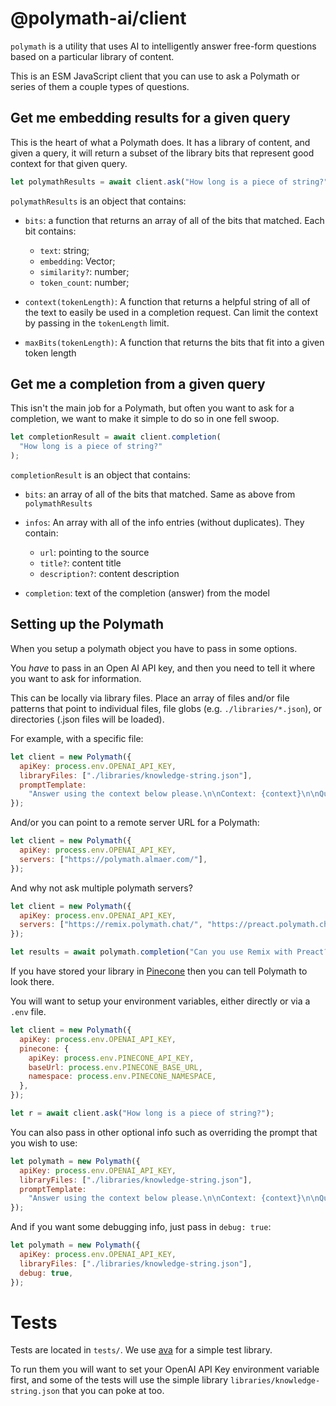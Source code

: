 # @polymath-ai/client

`polymath` is a utility that uses AI to intelligently answer free-form
questions based on a particular library of content.

This is an ESM JavaScript client that you can use to ask a Polymath or series
of them a couple types of questions.

## Get me embedding results for a given query

This is the heart of what a Polymath does. It has a library of content, and
given a query, it will return a subset of the library bits that represent
good context for that given query.

```js
let polymathResults = await client.ask("How long is a piece of string?");
```

`polymathResults` is an object that contains:

- `bits`: a function that returns an array of all of the bits that matched. Each bit contains:

  - `text`: string;
  - `embedding`: Vector;
  - `similarity?`: number;
  - `token_count`: number;

- `context(tokenLength)`: A function that returns a helpful string of all of the text to easily be used in
  a completion request. Can limit the context by passing in the `tokenLength` limit.

- `maxBits(tokenLength)`: A function that returns the bits that fit into a given token length

## Get me a completion from a given query

This isn't the main job for a Polymath, but often you want to ask for a
completion, we want to make it simple to do so in one fell swoop.

```js
let completionResult = await client.completion(
  "How long is a piece of string?"
);
```

`completionResult` is an object that contains:

- `bits`: an array of all of the bits that matched. Same as above from `polymathResults`

- `infos`: An array with all of the info entries (without duplicates). They contain:

  - `url`: pointing to the source
  - `title?`: content title
  - `description?`: content description

- `completion`: text of the completion (answer) from the model

## Setting up the Polymath

When you setup a polymath object you have to pass in some options.

You _have_ to pass in an Open AI API key, and then you need to tell it where you want to ask for information.

This can be locally via library files. Place an array of files and/or file patterns that point to
individual files, file globs (e.g. `./libraries/*.json`), or directories (.json files will be loaded).

For example, with a specific file:

```js
let client = new Polymath({
  apiKey: process.env.OPENAI_API_KEY,
  libraryFiles: ["./libraries/knowledge-string.json"],
  promptTemplate:
    "Answer using the context below please.\n\nContext: {context}\n\nQuestion: {prompt}\n\nAnswer:",
});
```

And/or you can point to a remote server URL for a Polymath:

```js
let client = new Polymath({
  apiKey: process.env.OPENAI_API_KEY,
  servers: ["https://polymath.almaer.com/"],
});
```

And why not ask multiple polymath servers?

```js
let client = new Polymath({
  apiKey: process.env.OPENAI_API_KEY,
  servers: ["https://remix.polymath.chat/", "https://preact.polymath.chat/"],
});

let results = await polymath.completion("Can you use Remix with Preact?");
```

If you have stored your library in [Pinecone](https://pinecone.io) then you can tell Polymath to look there.

You will want to setup your environment variables, either directly or via a `.env` file.

```js
let client = new Polymath({
  apiKey: process.env.OPENAI_API_KEY,
  pinecone: {
    apiKey: process.env.PINECONE_API_KEY,
    baseUrl: process.env.PINECONE_BASE_URL,
    namespace: process.env.PINECONE_NAMESPACE,
  },
});

let r = await client.ask("How long is a piece of string?");
```

You can also pass in other optional info such as overriding the prompt that you wish to use:

```js
let polymath = new Polymath({
  apiKey: process.env.OPENAI_API_KEY,
  libraryFiles: ["./libraries/knowledge-string.json"],
  promptTemplate:
    "Answer using the context below please.\n\nContext: {context}\n\nQuestion: {prompt}\n\nAnswer:",
});
```

And if you want some debugging info, just pass in `debug: true`:

```js
let polymath = new Polymath({
  apiKey: process.env.OPENAI_API_KEY,
  libraryFiles: ["./libraries/knowledge-string.json"],
  debug: true,
});
```

# Tests

Tests are located in `tests/`. We use [ava](https://github.com/avajs/ava) for a simple test library.

To run them you will want to set your OpenAI API Key environment variable first, and some of the tests will
use the simple library `libraries/knowledge-string.json` that you can poke at too.
